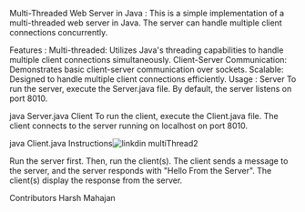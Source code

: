 Multi-Threaded Web Server in Java :
This is a simple implementation of a multi-threaded web server in Java. The server can handle multiple client connections concurrently.

Features :
Multi-threaded: Utilizes Java's threading capabilities to handle multiple client connections simultaneously.
Client-Server Communication: Demonstrates basic client-server communication over sockets.
Scalable: Designed to handle multiple client connections efficiently.
Usage :
Server
To run the server, execute the Server.java file. By default, the server listens on port 8010.


java Server.java
Client
To run the client, execute the Client.java file. The client connects to the server running on localhost on port 8010.


java Client.java
Instructions![linkdin multiThread2](https://github.com/Harshmhajn/MultiThreadedWebServer/assets/123082086/870d6a91-a145-4280-b017-a56ee30bf088)


Run the server first.
Then, run the client(s).
The client sends a message to the server, and the server responds with "Hello From the Server".
The client(s) display the response from the server.


Contributors
Harsh Mahajan
